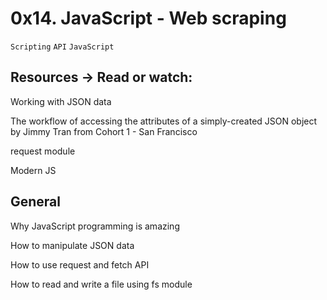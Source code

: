 # 0x14. JavaScript - Web scraping

` Scripting ` ` API ` ` JavaScript `

## Resources -> Read or watch:

Working with JSON data

The workflow of accessing the attributes of a simply-created JSON object by Jimmy Tran from Cohort 1 - San Francisco

request module

Modern JS


## General

Why JavaScript programming is amazing

How to manipulate JSON data

How to use request and fetch API

How to read and write a file using fs module

